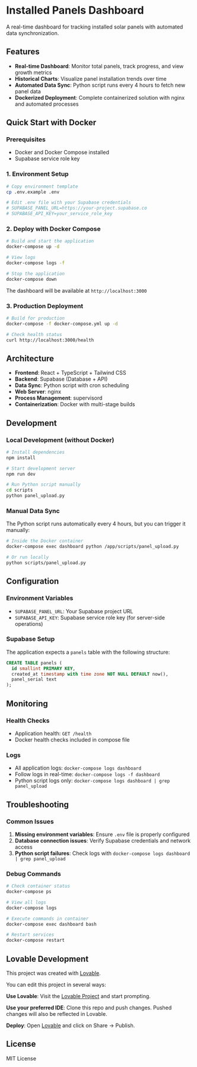 # Installed Panels Dashboard

A real-time dashboard for tracking installed solar panels with automated data synchronization.

## Features

- **Real-time Dashboard**: Monitor total panels, track progress, and view growth metrics
- **Historical Charts**: Visualize panel installation trends over time
- **Automated Data Sync**: Python script runs every 4 hours to fetch new panel data
- **Dockerized Deployment**: Complete containerized solution with nginx and automated processes

## Quick Start with Docker

### Prerequisites
- Docker and Docker Compose installed
- Supabase service role key

### 1. Environment Setup
```bash
# Copy environment template
cp .env.example .env

# Edit .env file with your Supabase credentials
# SUPABASE_PANEL_URL=https://your-project.supabase.co
# SUPABASE_API_KEY=your_service_role_key
```

### 2. Deploy with Docker Compose
```bash
# Build and start the application
docker-compose up -d

# View logs
docker-compose logs -f

# Stop the application
docker-compose down
```

The dashboard will be available at `http://localhost:3000`

### 3. Production Deployment
```bash
# Build for production
docker-compose -f docker-compose.yml up -d

# Check health status
curl http://localhost:3000/health
```

## Architecture

- **Frontend**: React + TypeScript + Tailwind CSS
- **Backend**: Supabase (Database + API)
- **Data Sync**: Python script with cron scheduling
- **Web Server**: nginx
- **Process Management**: supervisord
- **Containerization**: Docker with multi-stage builds

## Development

### Local Development (without Docker)
```bash
# Install dependencies
npm install

# Start development server
npm run dev

# Run Python script manually
cd scripts
python panel_upload.py
```

### Manual Data Sync
The Python script runs automatically every 4 hours, but you can trigger it manually:
```bash
# Inside the Docker container
docker-compose exec dashboard python /app/scripts/panel_upload.py

# Or run locally
python scripts/panel_upload.py
```

## Configuration

### Environment Variables
- `SUPABASE_PANEL_URL`: Your Supabase project URL
- `SUPABASE_API_KEY`: Supabase service role key (for server-side operations)

### Supabase Setup
The application expects a `panels` table with the following structure:
```sql
CREATE TABLE panels (
  id smallint PRIMARY KEY,
  created_at timestamp with time zone NOT NULL DEFAULT now(),
  panel_serial text
);
```

## Monitoring

### Health Checks
- Application health: `GET /health`
- Docker health checks included in compose file

### Logs
- All application logs: `docker-compose logs dashboard`
- Follow logs in real-time: `docker-compose logs -f dashboard`
- Python script logs only: `docker-compose logs dashboard | grep panel_upload`

## Troubleshooting

### Common Issues
1. **Missing environment variables**: Ensure `.env` file is properly configured
2. **Database connection issues**: Verify Supabase credentials and network access
3. **Python script failures**: Check logs with `docker-compose logs dashboard | grep panel_upload`

### Debug Commands
```bash
# Check container status
docker-compose ps

# View all logs
docker-compose logs

# Execute commands in container
docker-compose exec dashboard bash

# Restart services
docker-compose restart
```

## Lovable Development

This project was created with [Lovable](https://lovable.dev/projects/8ba8a021-c722-4dc6-9eeb-9d179780e594).

You can edit this project in several ways:

**Use Lovable**: Visit the [Lovable Project](https://lovable.dev/projects/8ba8a021-c722-4dc6-9eeb-9d179780e594) and start prompting.

**Use your preferred IDE**: Clone this repo and push changes. Pushed changes will also be reflected in Lovable.

**Deploy**: Open [Lovable](https://lovable.dev/projects/8ba8a021-c722-4dc6-9eeb-9d179780e594) and click on Share → Publish.

## License

MIT License
